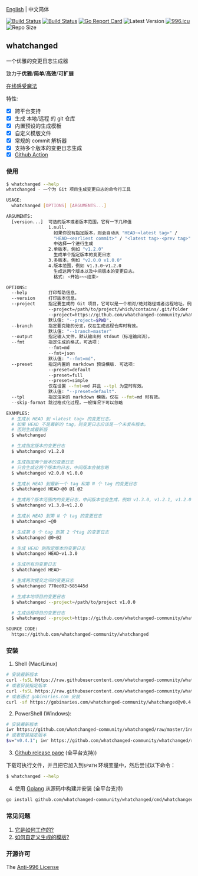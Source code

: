 [English](README.md) | 中文简体

[![Build Status](https://github.com/whatchanged-community/whatchanged/workflows/ci/badge.svg)](https://github.com/whatchanged-community/whatchanged/actions)
[![Build Status](https://github.com/whatchanged-community/whatchanged/workflows/playground/badge.svg)](https://github.com/whatchanged-community/whatchanged/actions)
[![Go Report Card](https://goreportcard.com/badge/github.com/whatchanged-community/whatchanged)](https://goreportcard.com/report/github.com/whatchanged-community/whatchanged)
![Latest Version](https://img.shields.io/github/v/release/whatchanged-community/whatchanged.svg)
[![996.icu](https://img.shields.io/badge/link-996.icu-red.svg)](https://996.icu)
![Repo Size](https://img.shields.io/github/repo-size/whatchanged-community/whatchanged.svg)

## whatchanged

一个优雅的变更日志生成器

致力于**优雅**/**简单**/**高效**/**可扩展**

[在线感受魔法](https://whatchanged-community.github.io)

特性:

- [x] 跨平台支持
- [x] 生成 本地/远程 的 git 仓库
- [x] 内置预设的生成模板
- [x] 自定义模版文件
- [x] 常规的 commit 解析器
- [x] 支持多个版本的变更日志生成
- [x] [Github Action](https://github.com/whatchanged-community/setup-whatchanged)

### 使用

```bash
$ whatchanged --help
whatchanged - 一个为 Git 项目生成变更日志的命令行工具

USAGE:
  whatchanged [OPTIONS] [ARGUMENTS...]

ARGUMENTS:
  [version...]  可选的版本或者版本范围，它有一下几种值
                1.null.
                  如果你没有指定版本，则会自动从 "HEAD~<latest tag>" /
                  "HEAD~<earliest commit>" / "<latest tag>-<prev tag>"
                  中选择一个进行生成
                2.单版本，例如 "v1.2.0"
                  生成单个指定版本的变更日志
                3.多版本，例如 "v2.0.0 v1.0.0"
                4.版本范围，例如 v1.3.0~v1.2.0
                  生成这两个版本以及中间版本的变更日志。
                  格式: <开始>~<结束>

OPTIONS:
  --help        打印帮助信息。
  --version     打印版本信息。
  --project     指定要生成的 Git 项目，它可以是一个相对/绝对路径或者远程地址。例如：
                --project=/path/to/project/which/contains/.git/folder
                --project=https://github.com/whatchanged-community/whatchanged.git
                默认值: "--project=$PWD".
  --branch      指定要克隆的分支，仅在生成远程仓库时有效。
                默认值: "--branch=master"
  --output      指定输入文件，默认输出到 stdout（标准输出流）。
  --fmt         指定生成的格式，可选项：
                --fmt=md
                --fmt=json
                默认值: "--fmt=md".
  --preset      指定内置的 markdown 预设模版. 可选项:
                --preset=default
                --preset=full
                --preset=simple
                仅在设置 --fmt=md 并且 --tpl 为空时有效。
                默认值: "--preset=default".
  --tpl         指定渲染的 markdown 模版。仅在 --fmt=md 时有效。
  --skip-format 跳过格式化过程，一般情况下可以忽略

EXAMPLES:
  # 生成从 HEAD 到 <latest tag> 的变更日志。
  # 如果 HEAD 不是最新的 tag，则变更日志应该是一个未发布版本。
  # 否则生成最新版
  $ whatchanged

  # 生成指定版本的变更日志
  $ whatchanged v1.2.0

  # 生成指定两个版本的变更日志
  # 只会生成这两个版本的日志，中间版本会被忽略
  $ whatchanged v2.0.0 v1.0.0

  # 生成从 HEAD 到最新一个 tag 和第 N 个 tag 的变更日志
  $ whatchanged HEAD~@0 @1 @2

  # 生成两个版本范围内的变更日志，中间版本也会生成，例如 v1.3.0, v1.2.1, v1.2.0
  $ whatchanged v1.3.0~v1.2.0

  # 生成从 HEAD 到第 N 个 tag 的变更日志
  $ whatchanged ~@0

  # 生成第 0 个 tag 到第 2 个tag 的变更日志
  $ whatchanged @0~@2

  # 生成 HEAD 到指定版本的变更日志
  $ whatchanged HEAD~v1.3.0

  # 生成所有的变更日志
  $ whatchanged HEAD~

  # 生成两次提交之间的变更日志
  $ whatchanged 770ed02~585445d

  # 生成本地项目的变更日志
  $ whatchanged --project=/path/to/project v1.0.0

  # 生成远程项目的变更日志
  $ whatchanged --project=https://github.com/whatchanged-community/whatchanged.git v0.1.0

SOURCE CODE:
  https://github.com/whatchanged-community/whatchanged
```

### 安装

1. Shell (Mac/Linux)

```bash
# 安装最新版本
curl -fsSL https://raw.githubusercontent.com/whatchanged-community/whatchanged/master/install.sh | bash
# 或者安装指定版本
curl -fsSL https://raw.githubusercontent.com/whatchanged-community/whatchanged/master/install.sh | bash -s v0.4.1
# 或者通过 gobinaries.com 安装
curl -sf https://gobinaries.com/whatchanged-community/whatchanged@v0.4.1 | sh
```

2. PowerShell (Windows):

```bash
# 安装最新版本
iwr https://github.com/whatchanged-community/whatchanged/raw/master/install.ps1 -useb | iex
# 或者安装指定版本
$v="v0.4.1"; iwr https://github.com/whatchanged-community/whatchanged/raw/master/install.ps1 -useb | iex
```

3. [Github release page](https://github.com/whatchanged-community/whatchanged/releases) (全平台支持))

下载可执行文件，并且把它加入到`$PATH` 环境变量中，然后尝试以下命令：

```bash
$ whatchanged --help
```

4. 使用 [Golang](https://golang.org) 从源码中构建并安装 (全平台支持)

```bash
go install github.com/whatchanged-community/whatchanged/cmd/whatchanged@v0.4.1
```

### 常见问题

1. [它是如何工作的?](HOW_IT_WORKS.md)
2. [如何自定义生成的模版?](CUSTOM_TEMPLATE.md)

### 开源许可

The [Anti-996 License](LICENSE_zh-CN)
